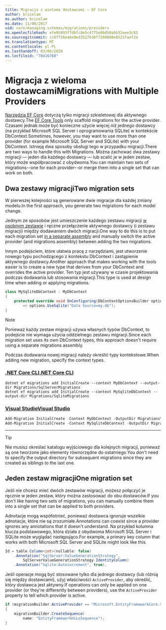 ```yaml
---
title: Migracja z wieloma dostawcami — EF Core
author: bricelam
ms.author: bricelam
ms.date: 11/08/2017
uid: core/managing-schemas/migrations/providers
ms.openlocfilehash: efe95893f7dbfc8e5c4775e86d58abb32eee3c83
ms.sourcegitcommit: cc0ff36e46e9ed3527638f7208000e8521faef2e
ms.translationtype: MT
ms.contentlocale: pl-PL
ms.lasthandoff: 03/06/2020
ms.locfileid: "78416788"
---
```

# <a name="migrations-with-multiple-providers"></a><span data-ttu-id="20684-102">Migracja z wieloma dostawcami</span><span class="sxs-lookup"><span data-stu-id="20684-102">Migrations with Multiple Providers</span></span>

<span data-ttu-id="20684-103">[Narzędzia EF Core][1] dotyczą tylko migracji szkieletowej dla aktywnego dostawcy.</span><span class="sxs-lookup"><span data-stu-id="20684-103">The [EF Core Tools][1] only scaffold migrations for the active provider.</span></span> <span data-ttu-id="20684-104">Czasami jednak może być konieczne użycie więcej niż jednego dostawcy (na przykład Microsoft SQL Server i oprogramowania SQLite) w kontekście DbContext.</span><span class="sxs-lookup"><span data-stu-id="20684-104">Sometimes, however, you may want to use more than one provider (for example Microsoft SQL Server and SQLite) with your DbContext.</span></span> <span data-ttu-id="20684-105">Istnieją dwa sposoby obsługi tego w przypadku migracji.</span><span class="sxs-lookup"><span data-stu-id="20684-105">There are two ways to handle this with Migrations.</span></span> <span data-ttu-id="20684-106">Można zachować dwa zestawy migracji — jeden dla każdego dostawcy — lub scalić je w jeden zestaw, który może współpracować z obydwoma.</span><span class="sxs-lookup"><span data-stu-id="20684-106">You can maintain two sets of migrations--one for each provider--or merge them into a single set that can work on both.</span></span>

## <a name="two-migration-sets"></a><span data-ttu-id="20684-107">Dwa zestawy migracji</span><span class="sxs-lookup"><span data-stu-id="20684-107">Two migration sets</span></span>

<span data-ttu-id="20684-108">W pierwszej kolejności są generowane dwie migracje dla każdej zmiany modelu.</span><span class="sxs-lookup"><span data-stu-id="20684-108">In the first approach, you generate two migrations for each model change.</span></span>

<span data-ttu-id="20684-109">Jednym ze sposobów jest umieszczenie każdego zestawu migracji [w osobnym zestawie][2] i ręczne przełączenie aktywnego dostawcy (i zestawu migracji) między dodawaniem dwóch migracji.</span><span class="sxs-lookup"><span data-stu-id="20684-109">One way to do this is to put each migration set [in a separate assembly][2] and manually switch the active provider (and migrations assembly) between adding the two migrations.</span></span>

<span data-ttu-id="20684-110">Innym podejściem, które ułatwia pracę z narzędziami, jest utworzenie nowego typu pochodzącego z kontekstu DbContext i zastąpienie aktywnego dostawcy.</span><span class="sxs-lookup"><span data-stu-id="20684-110">Another approach that makes working with the tools easier is to create a new type that derives from your DbContext and overrides the active provider.</span></span> <span data-ttu-id="20684-111">Ten typ jest używany w czasie projektowania podczas dodawania lub stosowania migracji.</span><span class="sxs-lookup"><span data-stu-id="20684-111">This type is used at design time when adding or applying migrations.</span></span>

``` csharp
class MySqliteDbContext : MyDbContext
{
    protected override void OnConfiguring(DbContextOptionsBuilder options)
        => options.UseSqlite("Data Source=my.db");
}
```

> [!NOTE]
> <span data-ttu-id="20684-112">Ponieważ każdy zestaw migracji używa własnych typów DbContext, to podejście nie wymaga użycia oddzielnego zestawu migracji.</span><span class="sxs-lookup"><span data-stu-id="20684-112">Since each migration set uses its own DbContext types, this approach doesn't require using a separate migrations assembly.</span></span>

<span data-ttu-id="20684-113">Podczas dodawania nowej migracji należy określić typy kontekstowe.</span><span class="sxs-lookup"><span data-stu-id="20684-113">When adding new migration, specify the context types.</span></span>

### <a name="net-core-cli"></a>[<span data-ttu-id="20684-114">.NET Core CLI</span><span class="sxs-lookup"><span data-stu-id="20684-114">.NET Core CLI</span></span>](#tab/dotnet-core-cli)

```dotnetcli
dotnet ef migrations add InitialCreate --context MyDbContext --output-dir Migrations/SqlServerMigrations
dotnet ef migrations add InitialCreate --context MySqliteDbContext --output-dir Migrations/SqliteMigrations
```

### <a name="visual-studio"></a>[<span data-ttu-id="20684-115">Visual Studio</span><span class="sxs-lookup"><span data-stu-id="20684-115">Visual Studio</span></span>](#tab/vs)

``` powershell
Add-Migration InitialCreate -Context MyDbContext -OutputDir Migrations\SqlServerMigrations
Add-Migration InitialCreate -Context MySqliteDbContext -OutputDir Migrations\SqliteMigrations
```

***

> [!TIP]
> <span data-ttu-id="20684-116">Nie musisz określać katalogu wyjściowego dla kolejnych migracji, ponieważ są one tworzone jako elementy równorzędne do ostatniego.</span><span class="sxs-lookup"><span data-stu-id="20684-116">You don't need to specify the output directory for subsequent migrations since they are created as siblings to the last one.</span></span>

## <a name="one-migration-set"></a><span data-ttu-id="20684-117">Jeden zestaw migracji</span><span class="sxs-lookup"><span data-stu-id="20684-117">One migration set</span></span>

<span data-ttu-id="20684-118">Jeśli nie chcesz mieć dwóch zestawów migracji, możesz połączyć je ręcznie w jeden zestaw, który można zastosować do obu dostawców.</span><span class="sxs-lookup"><span data-stu-id="20684-118">If you don't like having two sets of migrations, you can manually combine them into a single set that can be applied to both providers.</span></span>

<span data-ttu-id="20684-119">Adnotacje mogą współistnieć, ponieważ dostawca ignoruje wszelkie adnotacje, które nie są zrozumiałe.</span><span class="sxs-lookup"><span data-stu-id="20684-119">Annotations can coexist since a provider ignores any annotations that it doesn't understand.</span></span> <span data-ttu-id="20684-120">Na przykład kolumna klucza podstawowego, która działa z obydwoma Microsoft SQL Server i SQLite może wyglądać następująco.</span><span class="sxs-lookup"><span data-stu-id="20684-120">For example, a primary key column that works with both Microsoft SQL Server and SQLite might look like this.</span></span>

``` csharp
Id = table.Column<int>(nullable: false)
    .Annotation("SqlServer:ValueGenerationStrategy",
        SqlServerValueGenerationStrategy.IdentityColumn)
    .Annotation("Sqlite:Autoincrement", true),
```

<span data-ttu-id="20684-121">Jeśli operacje mogą być stosowane tylko dla jednego dostawcy (lub różnią się między dostawcami), użyj właściwości `ActiveProvider`, aby określić, który dostawca jest aktywny.</span><span class="sxs-lookup"><span data-stu-id="20684-121">If operations can only be applied on one provider (or they're differently between providers), use the `ActiveProvider` property to tell which provider is active.</span></span>

``` csharp
if (migrationBuilder.ActiveProvider == "Microsoft.EntityFrameworkCore.SqlServer")
{
    migrationBuilder.CreateSequence(
        name: "EntityFrameworkHiLoSequence");
}
```

  [1]: ../../miscellaneous/cli/index.md
  [2]: projects.md
